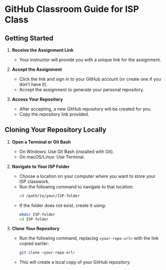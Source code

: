 # GitHub Classroom Guide for ISP Class

## Getting Started

1. **Receive the Assignment Link**
    - Your instructor will provide you with a unique link for the assignment.

2. **Accept the Assignment**
    - Click the link and sign in to your GitHub account (or create one if you don’t have it).
    - Accept the assignment to generate your personal repository.

3. **Access Your Repository**
    - After accepting, a new GitHub repository will be created for you.
    - Copy the repository link provided.

## Cloning Your Repository Locally

1. **Open a Terminal or Git Bash**
    - On Windows: Use Git Bash (installed with Git).
    - On macOS/Linux: Use Terminal.

2. **Navigate to Your ISP Folder**
    - Choose a location on your computer where you want to store your ISP classwork.
    - Run the following command to navigate to that location:
      ```sh
      cd /path/to/your/ISP-folder
      ```
    - If the folder does not exist, create it using:
      ```sh
      mkdir ISP-folder
      cd ISP-folder
      ```

3. **Clone Your Repository**
    - Run the following command, replacing `<your-repo-url>` with the link copied earlier:
      ```sh
      git clone <your-repo-url>
      ```
    - This will create a local copy of your GitHub repository.